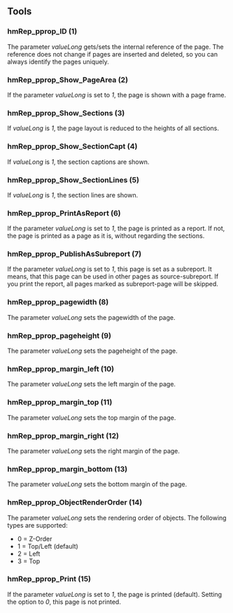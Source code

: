 ## Tools

### hmRep_pprop_ID (1)
The parameter *valueLong* gets/sets the internal reference of the page. The reference does not change if pages are inserted and deleted, so you can always identify the pages uniquely.

### hmRep_pprop_Show_PageArea (2)
If the parameter *valueLong* is set to *1*, the page is shown with a page frame.

### hmRep_pprop_Show_Sections (3)
If *valueLong* is *1*, the page layout is reduced to the heights of all sections.

### hmRep_pprop_Show_SectionCapt (4)
If *valueLong* is *1*, the section captions are shown.

### hmRep_pprop_Show_SectionLines (5)
If *valueLong* is *1*, the section lines are shown.

### hmRep_pprop_PrintAsReport (6)
If the parameter *valueLong* is set to *1*, the page is printed as a report. If not, the page is printed as a page as it is, without regarding the sections.

### hmRep_pprop_PublishAsSubreport (7)
If the parameter *valueLong* is set to *1*, this page is set as a subreport. It means, that this page can be used in other pages as source-subreport. If you print the report, all pages marked as subreport-page will be skipped. 

### hmRep_pprop_pagewidth (8)
The parameter *valueLong* sets the pagewidth of the page.

### hmRep_pprop_pageheight (9)
The parameter *valueLong* sets the pageheight of the page.

### hmRep_pprop_margin_left (10)
The parameter *valueLong* sets the left margin of the page.

### hmRep_pprop_margin_top (11)
The parameter *valueLong* sets the top margin of the page.

### hmRep_pprop_margin_right (12)
The parameter *valueLong* sets the right margin of the page.

### hmRep_pprop_margin_bottom (13)
The parameter *valueLong* sets the bottom margin of the page.

### hmRep_pprop_ObjectRenderOrder (14)
The parameter *valueLong* sets the rendering order of objects. The following types are supported:

* 0 = Z-Order
* 1 = Top/Left (default)
* 2 = Left
* 3 = Top

### hmRep_pprop_Print (15)
If the parameter *valueLong* is set to *1*, the page is printed (default). Setting the option to *0*, this page is not printed.
